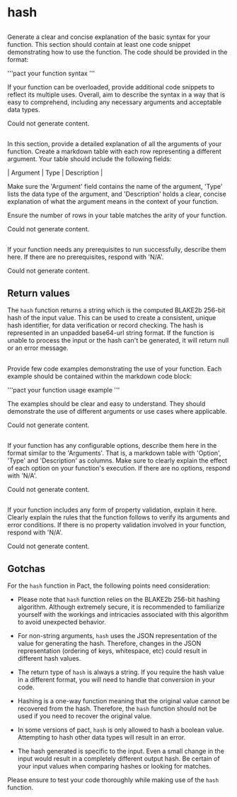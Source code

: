 # hash

## 
Generate a clear and concise explanation of the basic syntax for your function. This section should contain at least one code snippet demonstrating how to use the function. The code should be provided in the format: 

'''pact
your function syntax
'''

If your function can be overloaded, provide additional code snippets to reflect its multiple uses. Overall, aim to describe the syntax in a way that is easy to comprehend, including any necessary arguments and acceptable data types.


Could not generate content.
## 
In this section, provide a detailed explanation of all the arguments of your function. Create a markdown table with each row representing a different argument. Your table should include the following fields:

| Argument | Type | Description |

Make sure the 'Argument' field contains the name of the argument, 'Type' lists the data type of the argument, and 'Description' holds a clear, concise explanation of what the argument means in the context of your function. 

Ensure the number of rows in your table matches the arity of your function. 


Could not generate content.
## 
If your function needs any prerequisites to run successfully, describe them here. If there are no prerequisites, respond with 'N/A'.


Could not generate content.
## Return values

The `hash` function returns a string which is the computed BLAKE2b 256-bit hash of the input value. This can be used to create a consistent, unique hash identifier, for data verification or record checking. The hash is represented in an unpadded base64-url string format. If the function is unable to process the input or the hash can't be generated, it will return null or an error message.

## 
Provide few code examples demonstrating the use of your function. Each example should be contained within the markdown code block: 

'''pact
your function usage example
'''

The examples should be clear and easy to understand. They should demonstrate the use of different arguments or use cases where applicable.


Could not generate content.
## 
If your function has any configurable options, describe them here in the format similar to the 'Arguments'. That is, a markdown table with 'Option', 'Type' and 'Description' as columns. Make sure to clearly explain the effect of each option on your function's execution. If there are no options, respond with 'N/A'.


Could not generate content.
## 
If your function includes any form of property validation, explain it here. Clearly explain the rules that the function follows to verify its arguments and error conditions. If there is no property validation involved in your function, respond with 'N/A'.


Could not generate content.
## Gotchas

For the `hash` function in Pact, the following points need consideration:

- Please note that `hash` function relies on the BLAKE2b 256-bit hashing algorithm. Although extremely secure, it is recommended to familiarize yourself with the workings and intricacies associated with this algorithm to avoid unexpected behavior.

- For non-string arguments, `hash` uses the JSON representation of the value for generating the hash. Therefore, changes in the JSON representation (ordering of keys, whitespace, etc) could result in different hash values.

- The return type of `hash` is always a string. If you require the hash value in a different format, you will need to handle that conversion in your code.

- Hashing is a one-way function meaning that the original value cannot be recovered from the hash. Therefore, the `hash` function should not be used if you need to recover the original value. 

- In some versions of pact, `hash` is only allowed to hash a boolean value. Attempting to hash other data types will result in an error. 

- The hash generated is specific to the input. Even a small change in the input would result in a completely different output hash. Be certain of your input values when comparing hashes or looking for matches.

Please ensure to test your code thoroughly while making use of the `hash` function.

